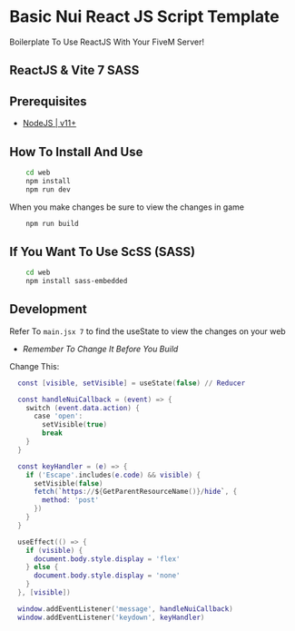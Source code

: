
# Basic Nui React JS Script Template

Boilerplate To Use ReactJS With Your FiveM Server!
<h2>ReactJS & Vite 7 SASS</h2>


## Prerequisites
* [NodeJS | v11+](https://nodejs.org/en/)



## How To Install And Use

```bash
    cd web
    npm install
    npm run dev
```

When you make changes be sure to view the changes in game
```bash
    npm run build
```

## If You Want To Use ScSS (SASS)

```bash
    cd web
    npm install sass-embedded
```

## Development

Refer To `main.jsx 7` to find the useState to view the changes on your web
 - *Remember To Change It Before You Build*

 Change This:

```lua
  const [visible, setVisible] = useState(false) // Reducer

  const handleNuiCallback = (event) => {
    switch (event.data.action) {
      case 'open':
        setVisible(true)
        break
    }
  }

  const keyHandler = (e) => {
    if ('Escape'.includes(e.code) && visible) {
      setVisible(false)
      fetch(`https://${GetParentResourceName()}/hide`, {
        method: 'post'
      })
    }
  }

  useEffect(() => {
    if (visible) {
      document.body.style.display = 'flex'
    } else {
      document.body.style.display = 'none'
    }
  }, [visible])

  window.addEventListener('message', handleNuiCallback)
  window.addEventListener('keydown', keyHandler)
  ```